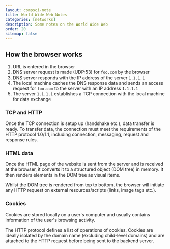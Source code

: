 ```yaml
---
layout: compsci-note
title: World Wide Web Notes
categories: [networks]
description: Some notes on the World Wide Web
order: 20
sitemap: false
---
```


## How the browser works

1. URL is entered in the browser
2. DNS server request is made (UDP:53) for `foo.com` by the browser
3. DNS server responds with the IP address of the server `1.1.1.1`
4. The local machine caches the DNS response data and sends an access request for `foo.com` to the server with an IP address `1.1.1.1`
5. The server `1.1.1.1` establishes a TCP connection with the local machine for data exchange

### TCP and HTTP

Once the TCP connection is setup up (handshake etc.), data transfer is ready. To transfer data, the connection must meet the requirements of the HTTP protocol 1.0/1.1, including connection, messaging, request and response rules.

### HTML data

Once the HTML page of the website is sent from the server and is received at the browser, it converts it to a structured object (DOM tree) in memory. It then renders elements in the DOM tree as visual items.

Whilst the DOM tree is rendered from top to bottom, the browser will initiate any HTTP request on external resources/scripts (links, image tags etc.).

### Cookies

Cookies are stored locally on a user's computer and usually contains information of the user's browsing activity.

The HTTP protocol defines a list of operations of cookies. Cookies are ideally isolated by the domain name (excluding child-level domains) and are attached to the HTTP request before being sent to the backend server.

